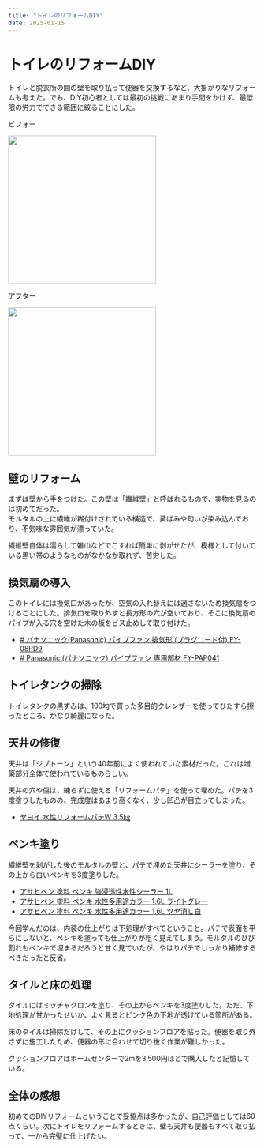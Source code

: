 ```yaml
---
title: "トイレのリフォームDIY"
date: 2025-01-15
---
```

# トイレのリフォームDIY
トイレと脱衣所の間の壁を取り払って便器を交換するなど、大掛かりなリフォームも考えた。でも、DIY初心者としては最初の挑戦にあまり手間をかけず、最低限の労力でできる範囲に絞ることにした。

ビフォー

<img src="/images/toilet_before.jpeg" width="300">

アフター

<img src="/images/toilet_after.jpeg" width="300">

## 壁のリフォーム

まずは壁から手をつけた。この壁は「繊維壁」と呼ばれるもので、実物を見るのは初めてだった。  
モルタルの上に繊維が糊付けされている構造で、黄ばみや匂いが染み込んでおり、不気味な雰囲気が漂っていた。

繊維壁自体は濡らして雑巾などでこすれば簡単に剥がせたが、模様として付いている黒い帯のようなものがなかなか取れず、苦労した。

## 換気扇の導入

このトイレには換気口があったが、空気の入れ替えには適さないため換気扇をつけることにした。排気口を取り外すと長方形の穴が空いており、そこに換気扇のパイプが入る穴を空けた木の板をビス止めして取り付けた。

- [# パナソニック(Panasonic) パイプファン 排気形 (プラグコード付) FY-08PD9](https://amzn.to/4h4yOeu)
- [# Panasonic (パナソニック) パイプファン 専用部材 FY-PAP041](https://amzn.to/4gSmmyy)

## トイレタンクの掃除

トイレタンクの黒ずみは、100均で買った多目的クレンザーを使ってひたすら擦ったところ、かなり綺麗になった。

## 天井の修復

天井は「ジプトーン」という40年前によく使われていた素材だった。これは増築部分全体で使われているものらしい。

天井の穴や傷は、練らずに使える「リフォームパテ」を使って埋めた。パテを3度塗りしたものの、完成度はあまり高くなく、少し凹凸が目立ってしまった。

- [ヤヨイ 水性リフォームパテW 3.5㎏](https://amzn.to/4hf8ePN)

## ペンキ塗り

繊維壁を剥がした後のモルタルの壁と、パテで埋めた天井にシーラーを塗り、その上から白いペンキを3度塗りした。

- [アサヒペン 塗料 ペンキ 強浸透性水性シーラー 1L](https://amzn.to/4jf6U14)
- [アサヒペン 塗料 ペンキ 水性多用途カラー 1.6L ライトグレー](https://amzn.to/3DUI6eN)
- [アサヒペン 塗料 ペンキ 水性多用途カラー 1.6L ツヤ消し白](https://amzn.to/3ChlS64)

今回学んだのは、内装の仕上がりは下処理がすべてということ。パテで表面を平らにしないと、ペンキを塗っても仕上がりが粗く見えてしまう。モルタルのひび割れもペンキで埋まるだろうと甘く見ていたが、やはりパテでしっかり補修するべきだったと反省。

## タイルと床の処理

タイルにはミッチャクロンを塗り、その上からペンキを3度塗りした。ただ、下地処理が甘かったせいか、よく見るとピンク色の下地が透けている箇所がある。

床のタイルは掃除だけして、その上にクッションフロアを貼った。便器を取り外さずに施工したため、便器の形に合わせて切り抜く作業が難しかった。

クッションフロアはホームセンターで2mを3,500円ほどで購入したと記憶している。

## 全体の感想

初めてのDIYリフォームということで妥協点は多かったが、自己評価としては60点くらい。次にトイレをリフォームするときは、壁も天井も便器もすべて取り払って、一から完璧に仕上げたい。